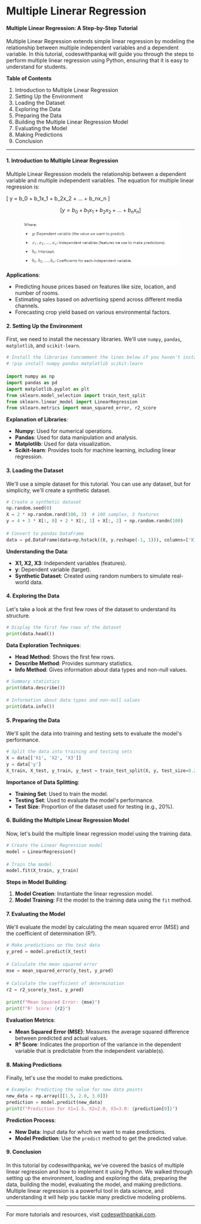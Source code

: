 # Multiple Linerar Regression

#### Multiple Linear Regression: A Step-by-Step Tutorial

Multiple Linear Regression extends simple linear regression by modeling the relationship between multiple independent variables and a dependent variable. In this tutorial, codeswithpankaj will guide you through the steps to perform multiple linear regression using Python, ensuring that it is easy to understand for students.

**Table of Contents**

1. Introduction to Multiple Linear Regression
2. Setting Up the Environment
3. Loading the Dataset
4. Exploring the Data
5. Preparing the Data
6. Building the Multiple Linear Regression Model
7. Evaluating the Model
8. Making Predictions
9. Conclusion

***

#### 1. Introduction to Multiple Linear Regression

Multiple Linear Regression models the relationship between a dependent variable and multiple independent variables. The equation for multiple linear regression is:

\[ y = b\_0 + b\_1x\_1 + b\_2x\_2 + ... + b\_nx\_n ]



$$
[ y = b_0 + b_1x_1 + b_2x_2 + ... + b_nx_n ]
$$

<figure><img src="../.gitbook/assets/image (1).png" alt=""><figcaption></figcaption></figure>

**Applications**:

* Predicting house prices based on features like size, location, and number of rooms.
* Estimating sales based on advertising spend across different media channels.
* Forecasting crop yield based on various environmental factors.

#### 2. Setting Up the Environment

First, we need to install the necessary libraries. We'll use `numpy`, `pandas`, `matplotlib`, and `scikit-learn`.

```python
# Install the libraries (uncomment the lines below if you haven't installed them yet)
# !pip install numpy pandas matplotlib scikit-learn

import numpy as np
import pandas as pd
import matplotlib.pyplot as plt
from sklearn.model_selection import train_test_split
from sklearn.linear_model import LinearRegression
from sklearn.metrics import mean_squared_error, r2_score
```

**Explanation of Libraries**:

* **Numpy**: Used for numerical operations.
* **Pandas**: Used for data manipulation and analysis.
* **Matplotlib**: Used for data visualization.
* **Scikit-learn**: Provides tools for machine learning, including linear regression.

#### 3. Loading the Dataset

We'll use a simple dataset for this tutorial. You can use any dataset, but for simplicity, we'll create a synthetic dataset.

```python
# Create a synthetic dataset
np.random.seed(0)
X = 2 * np.random.rand(100, 3)  # 100 samples, 3 features
y = 4 + 3 * X[:, 0] + 2 * X[:, 1] + X[:, 2] + np.random.randn(100)

# Convert to pandas DataFrame
data = pd.DataFrame(data=np.hstack((X, y.reshape(-1, 1))), columns=['X1', 'X2', 'X3', 'y'])
```

**Understanding the Data**:

* **X1, X2, X3**: Independent variables (features).
* **y**: Dependent variable (target).
* **Synthetic Dataset**: Created using random numbers to simulate real-world data.

#### 4. Exploring the Data

Let's take a look at the first few rows of the dataset to understand its structure.

```python
# Display the first few rows of the dataset
print(data.head())
```

**Data Exploration Techniques**:

* **Head Method**: Shows the first few rows.
* **Describe Method**: Provides summary statistics.
* **Info Method**: Gives information about data types and non-null values.

```python
# Summary statistics
print(data.describe())

# Information about data types and non-null values
print(data.info())
```

#### 5. Preparing the Data

We'll split the data into training and testing sets to evaluate the model's performance.

```python
# Split the data into training and testing sets
X = data[['X1', 'X2', 'X3']]
y = data['y']
X_train, X_test, y_train, y_test = train_test_split(X, y, test_size=0.2, random_state=0)
```

**Importance of Data Splitting**:

* **Training Set**: Used to train the model.
* **Testing Set**: Used to evaluate the model's performance.
* **Test Size**: Proportion of the dataset used for testing (e.g., 20%).

#### 6. Building the Multiple Linear Regression Model

Now, let's build the multiple linear regression model using the training data.

```python
# Create the Linear Regression model
model = LinearRegression()

# Train the model
model.fit(X_train, y_train)
```

**Steps in Model Building**:

1. **Model Creation**: Instantiate the linear regression model.
2. **Model Training**: Fit the model to the training data using the `fit` method.

#### 7. Evaluating the Model

We'll evaluate the model by calculating the mean squared error (MSE) and the coefficient of determination (R²).

```python
# Make predictions on the test data
y_pred = model.predict(X_test)

# Calculate the mean squared error
mse = mean_squared_error(y_test, y_pred)

# Calculate the coefficient of determination
r2 = r2_score(y_test, y_pred)

print(f"Mean Squared Error: {mse}")
print(f"R² Score: {r2}")
```

**Evaluation Metrics**:

* **Mean Squared Error (MSE)**: Measures the average squared difference between predicted and actual values.
* **R² Score**: Indicates the proportion of the variance in the dependent variable that is predictable from the independent variable(s).

#### 8. Making Predictions

Finally, let's use the model to make predictions.

```python
# Example: Predicting the value for new data points
new_data = np.array([[1.5, 2.0, 3.0]])
prediction = model.predict(new_data)
print(f"Prediction for X1=1.5, X2=2.0, X3=3.0: {prediction[0]}")
```

**Prediction Process**:

* **New Data**: Input data for which we want to make predictions.
* **Model Prediction**: Use the `predict` method to get the predicted value.

#### 9. Conclusion

In this tutorial by codeswithpankaj, we've covered the basics of multiple linear regression and how to implement it using Python. We walked through setting up the environment, loading and exploring the data, preparing the data, building the model, evaluating the model, and making predictions. Multiple linear regression is a powerful tool in data science, and understanding it will help you tackle many predictive modeling problems.

***

For more tutorials and resources, visit [codeswithpankaj.com](https://codeswithpankaj.com).

